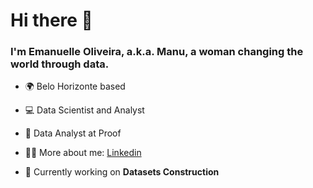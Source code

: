 <h1 align="left">Hi there 👋</h1>
<h3 align="left">I'm Emanuelle Oliveira, a.k.a. Manu, a woman changing the world through data.</h3>

- 🌍 Belo Horizonte based
- 💻 Data Scientist and Analyst
- 🏢 Data Analyst at Proof
- 👩‍💻 More about me: [Linkedin](https://www.linkedin.com/in/emanuelle-maria-oliveira/)

- 🔭 Currently working on **Datasets Construction**

<!--
**manuuz/manuuz** is a ✨ _special_ ✨ repository because its `README.md` (this file) appears on your GitHub profile.
